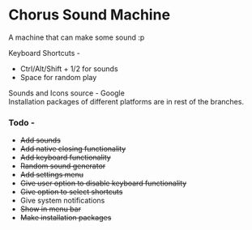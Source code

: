 # Chorus Sound Machine

A machine that can make some sound :p

Keyboard Shortcuts - 
* Ctrl/Alt/Shift + 1/2 for sounds
* Space for random play

Sounds and Icons source - Google  
Installation packages of different platforms are in rest of the branches.      

### Todo - 
* ~~Add sounds~~     
* ~~Add native closing functionality~~       
* ~~Add keyboard functionality~~  
* ~~Random sound generator~~
* ~~Add settings menu~~
* ~~Give user option to disable keyboard functionality~~
* ~~Give option to select shortcuts~~
* Give system notifications
* ~~Show in menu bar~~
* ~~Make installation packages~~ 
